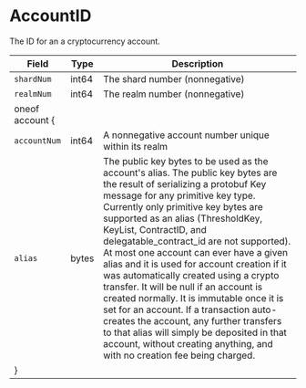 # AccountID

The ID for an a cryptocurrency account.

| Field           | Type  | Description                                                                                                                                                                                                                                                                                                                                                                                                                                                                                                                                                                                                                                                                                                                                                  |
| --------------- | ----- | ------------------------------------------------------------------------------------------------------------------------------------------------------------------------------------------------------------------------------------------------------------------------------------------------------------------------------------------------------------------------------------------------------------------------------------------------------------------------------------------------------------------------------------------------------------------------------------------------------------------------------------------------------------------------------------------------------------------------------------------------------------ |
| `shardNum`      | int64 | The shard number (nonnegative)                                                                                                                                                                                                                                                                                                                                                                                                                                                                                                                                                                                                                                                                                                                               |
| `realmNum`      | int64 | The realm number (nonnegative)                                                                                                                                                                                                                                                                                                                                                                                                                                                                                                                                                                                                                                                                                                                               |
| oneof account { |       |                                                                                                                                                                                                                                                                                                                                                                                                                                                                                                                                                                                                                                                                                                                                                              |
| `accountNum`    | int64 | A nonnegative account number unique within its realm                                                                                                                                                                                                                                                                                                                                                                                                                                                                                                                                                                                                                                                                                                         |
| `alias`         | bytes | The public key bytes to be used as the account's alias. The public key bytes are the result of serializing a protobuf Key message for any primitive key type. Currently only primitive key bytes are supported as an alias (ThresholdKey, KeyList, ContractID, and delegatable\_contract\_id are not supported). At most one account can ever have a given alias and it is used for account creation if it was automatically created using a crypto transfer. It will be null if an account is created normally. It is immutable once it is set for an account.  If a transaction auto-creates the account, any further transfers to that alias will simply be deposited in that account, without creating anything, and with no creation fee being charged. |
| }               |       |                                                                                                                                                                                                                                                                                                                                                                                                                                                                                                                                                                                                                                                                                                                                                              |

####
